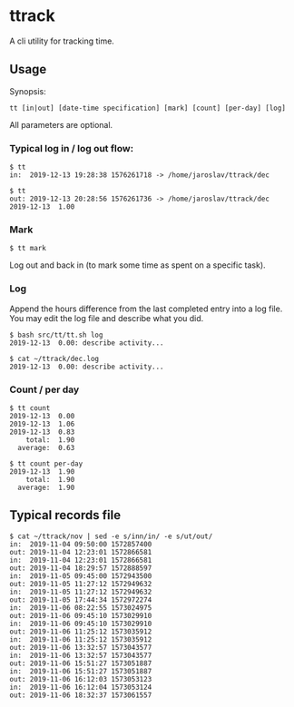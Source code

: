 # ttrack

A cli utility for tracking time.


## Usage


Synopsis:

`tt [in|out] [date-time specification] [mark] [count] [per-day] [log]`

All parameters are optional.


### Typical log in / log out flow:

    $ tt
    in:  2019-12-13 19:28:38 1576261718 -> /home/jaroslav/ttrack/dec
    
    $ tt 
    out: 2019-12-13 20:28:56 1576261736 -> /home/jaroslav/ttrack/dec
    2019-12-13  1.00
    
### Mark

    $ tt mark

Log out and back in (to mark some time as spent on a specific task).


### Log

Append the hours difference from the last completed entry into a log file.
You may edit the log file and describe what you did.

    $ bash src/tt/tt.sh log 
    2019-12-13  0.00: describe activity...
    
    $ cat ~/ttrack/dec.log
    2019-12-13  0.00: describe activity...


### Count / per day

    $ tt count 
    2019-12-13  0.00
    2019-12-13  1.06
    2019-12-13  0.83
        total:  1.90
      average:  0.63

    $ tt count per-day 
    2019-12-13  1.90
        total:  1.90
      average:  1.90

    
## Typical records file


    $ cat ~/ttrack/nov | sed -e s/inn/in/ -e s/ut/out/
    in:  2019-11-04 09:50:00 1572857400
    out: 2019-11-04 12:23:01 1572866581
    in:  2019-11-04 12:23:01 1572866581
    out: 2019-11-04 18:29:57 1572888597
    in:  2019-11-05 09:45:00 1572943500
    out: 2019-11-05 11:27:12 1572949632
    in:  2019-11-05 11:27:12 1572949632
    out: 2019-11-05 17:44:34 1572972274
    in:  2019-11-06 08:22:55 1573024975
    out: 2019-11-06 09:45:10 1573029910
    in:  2019-11-06 09:45:10 1573029910
    out: 2019-11-06 11:25:12 1573035912
    in:  2019-11-06 11:25:12 1573035912
    out: 2019-11-06 13:32:57 1573043577
    in:  2019-11-06 13:32:57 1573043577
    out: 2019-11-06 15:51:27 1573051887
    in:  2019-11-06 15:51:27 1573051887
    out: 2019-11-06 16:12:03 1573053123
    in:  2019-11-06 16:12:04 1573053124
    out: 2019-11-06 18:32:37 1573061557
